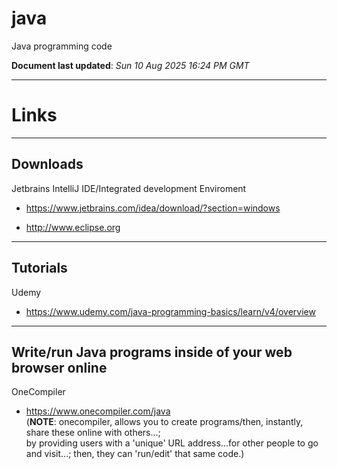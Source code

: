 # java
Java programming code

**Document last updated**: *Sun 10 Aug 2025 16:24 PM GMT*  

-----

# Links

-----

## Downloads  

Jetbrains IntelliJ IDE/Integrated development Enviroment  
- https://www.jetbrains.com/idea/download/?section=windows    

- http://www.eclipse.org  

-----

## Tutorials  

Udemy  
- https://www.udemy.com/java-programming-basics/learn/v4/overview  

-----

## Write/run Java programs inside of your web browser online  

OneCompiler  
- https://www.onecompiler.com/java  
(**NOTE**: onecompiler, allows you to create programs/then, instantly, share these online with others...;  
 by providing users with a 'unique' URL address...for other people to go and visit...; then, they can 'run/edit' that same code.)           
  
  
